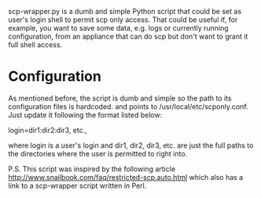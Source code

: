 scp-wrapper.py is a dumb and simple Python script that could be set as user's login shell to permit scp only access. 
That could be useful if, for example, you want to save some data, e.g. logs or currently running configuration, 
from an appliance that can do scp but don't want to grant it full shell access.

Configuration
===============
As mentioned before, the script is dumb and simple so the path to its configuration files is hardcoded.
and points to /usr/local/etc/scponly.conf.
Just update it following the format listed below:

login=dir1:dir2:dir3, etc., 

where login is a user's login and dir1, dir2, dir3, etc. are just the full paths to the directories where the user is permitted to right into.

P.S.
This script was inspired by the following article http://www.snailbook.com/faq/restricted-scp.auto.html which also has a link to a scp-wrapper script written in Perl. 
